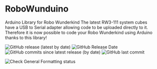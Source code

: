 # RoboWunduino
Arduino Library for Robo Wunderkind
The latest RW3-111 system cubes have a USB to Serial adapter allowing code to be uploaded directly to it.
Therefore it is now possible to code your Robo Wunderkind using Arduino thanks to this library!


![GitHub release (latest by date)](https://img.shields.io/github/v/release/Robo-Wunderkind/RoboWunduino)
![GitHub Release Date](https://img.shields.io/github/release-date/Robo-Wunderkind/RoboWunduino)
![GitHub commits since latest release (by date)](https://img.shields.io/github/commits-since/Robo-Wunderkind/RoboWunduino/latest)
![GitHub last commit](https://img.shields.io/github/last-commit/Robo-Wunderkind/RoboWunduino)

![Check General Formatting status](https://github.com/arduino/arduino-lint/actions/workflows/check-general-formatting-task.yml/badge.svg)
